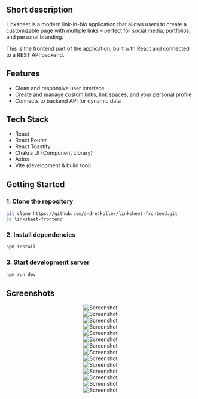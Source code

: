 ## Short description

Linksheet is a modern link-in-bio application that allows users to create a customizable page with multiple links – perfect for social media, portfolios, and personal branding.

This is the frontend part of the application, built with React and connected to a REST API backend.

## Features

- Clean and responsive user interface  
- Create and manage custom links, link spaces, and your personal profile  
- Connects to backend API for dynamic data  

## Tech Stack

- React  
- React Router  
- React Toastify  
- Chakra UI (Component Library)  
- Axios  
- Vite (development & build tool)  

## Getting Started

### 1. Clone the repository

```bash
git clone https://github.com/andrejkoller/linksheet-frontend.git
cd linksheet-frontend
```
### 2. Install dependencies

```bash
npm install
```
### 3. Start development server

```bash
npm run dev
```

## Screenshots

<div align="center">
  <div>
    <img src="https://github.com/user-attachments/assets/606008c6-a5b4-4306-bd0b-9b97f65b9124" alt="Screenshot">
  </div>
  <div>
    <img src="https://github.com/user-attachments/assets/8c2c9599-313b-4c06-9fa3-25cdd07ca508" alt="Screenshot">
  </div>
  <div>
    <img src="https://github.com/user-attachments/assets/98e5656e-788f-425f-b9e7-7a9e6a631cd0" alt="Screenshot">
  </div>
  <div>
    <img src="https://github.com/user-attachments/assets/b601e794-6a80-4817-89d2-d1d103f39ed9" alt="Screenshot">
  </div>
  <div>
    <img src="https://github.com/user-attachments/assets/c1d2c3fa-38da-470e-b5a0-7498d984c053" alt="Screenshot">
  </div>
  <div>
    <img src="https://github.com/user-attachments/assets/4e6043f1-ee1a-491f-8c02-48bb063b56d9" alt="Screenshot">
  </div>
  <div>
    <img src="https://github.com/user-attachments/assets/ec0163f5-ad90-4a4a-82dd-a3dfe77785b1" alt="Screenshot">
  </div>
  <div>
    <img src="https://github.com/user-attachments/assets/53d9137e-75a7-460b-9107-270cfa295cf4" alt="Screenshot">
  </div>
  <div>
    <img src="https://github.com/user-attachments/assets/a60f98c1-ffca-455f-ab70-0144c9e614df" alt="Screenshot">
  </div>
  <div>
    <img src="https://github.com/user-attachments/assets/d1e02ce1-8955-4dcc-b0b8-76d7713411df" alt="Screenshot">
  </div>
  <div>
    <img src="https://github.com/user-attachments/assets/6895b881-957e-42db-8217-d1fd14bd6eb9" alt="Screenshot">
  </div>
  <div>
    <img src="https://github.com/user-attachments/assets/32369644-3563-404d-b045-8b9b0320bf03" alt="Screenshot">
  </div>
  <div>
    <img src="https://github.com/user-attachments/assets/9088de11-7e38-47e4-ab4e-038b84ed4e39" alt="Screenshot">
  </div>
  <div>
    <img src="https://github.com/user-attachments/assets/d5bd1e5d-b999-4786-a1df-90e65dca35b2" alt="Screenshot">
  </div>
</div>
